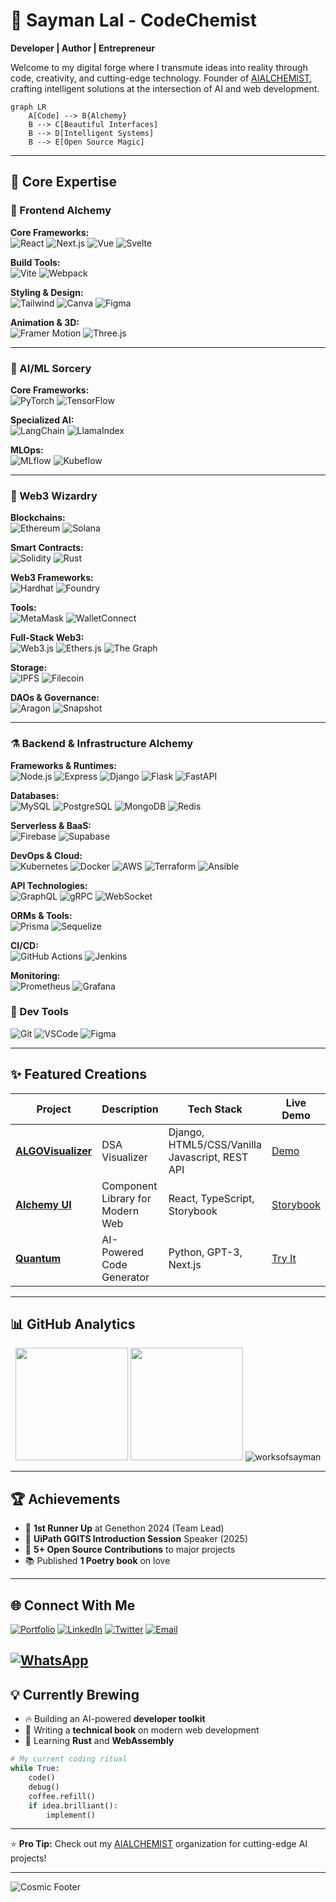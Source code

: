 # **🌟 Sayman Lal - CodeChemist**  
**Developer | Author | Entrepreneur**  

Welcome to my digital forge where I transmute ideas into reality through code, creativity, and cutting-edge technology. Founder of [AIALCHEMIST](https://github.com/aialchemist-org), crafting intelligent solutions at the intersection of AI and web development.

```mermaid
graph LR
    A[Code] --> B{Alchemy}
    B --> C[Beautiful Interfaces]
    B --> D[Intelligent Systems]
    B --> E[Open Source Magic]
```

---

## **🚀 Core Expertise**

### **🧪 Frontend Alchemy**

**Core Frameworks:**  
![React](https://img.shields.io/badge/-React-61DAFB?logo=react&logoColor=black)
![Next.js](https://img.shields.io/badge/-Next.js-000000?logo=next.js&logoColor=white)
![Vue](https://img.shields.io/badge/-Vue-4FC08D?logo=vue.js&logoColor=white)
![Svelte](https://img.shields.io/badge/-Svelte-FF3E00?logo=svelte&logoColor=white)

**Build Tools:**  
![Vite](https://img.shields.io/badge/-Vite-646CFF?logo=vite&logoColor=white)
![Webpack](https://img.shields.io/badge/-Webpack-8DD6F9?logo=webpack&logoColor=black)

**Styling & Design:**  
![Tailwind](https://img.shields.io/badge/-Tailwind-06B6D4?logo=tailwind-css&logoColor=white)
![Canva](https://img.shields.io/badge/-Canva-00C4CC?logo=canva&logoColor=white)
![Figma](https://img.shields.io/badge/-Figma-F24E1E?logo=figma&logoColor=white)

**Animation & 3D:**  
![Framer Motion](https://img.shields.io/badge/-Framer_Motion-0055FF?logo=framer&logoColor=white)
![Three.js](https://img.shields.io/badge/-Three.js-000000?logo=three.js&logoColor=white)

---

### **🔮 AI/ML Sorcery**

**Core Frameworks:**  
![PyTorch](https://img.shields.io/badge/-PyTorch-EE4C2C?logo=pytorch&logoColor=white)
![TensorFlow](https://img.shields.io/badge/-TensorFlow-FF6F00?logo=tensorflow&logoColor=white)

**Specialized AI:**  
![LangChain](https://img.shields.io/badge/-LangChain-00A67D?logo=python&logoColor=white)
![LlamaIndex](https://img.shields.io/badge/-LlamaIndex-412991?logo=python&logoColor=white)

**MLOps:**  
![MLflow](https://img.shields.io/badge/-MLflow-0194E2?logo=mlflow&logoColor=white)
![Kubeflow](https://img.shields.io/badge/-Kubeflow-326CE5?logo=kubernetes&logoColor=white)

---

### **🔗 Web3 Wizardry**

**Blockchains:**  
![Ethereum](https://img.shields.io/badge/-Ethereum-3C3C3D?logo=ethereum&logoColor=white)
![Solana](https://img.shields.io/badge/-Solana-000000?logo=solana&logoColor=white)

**Smart Contracts:**  
![Solidity](https://img.shields.io/badge/-Solidity-363636?logo=solidity&logoColor=white)
![Rust](https://img.shields.io/badge/-Rust-000000?logo=rust&logoColor=white)

**Web3 Frameworks:**  
![Hardhat](https://img.shields.io/badge/-Hardhat-FFF100?logo=ethereum&logoColor=black)
![Foundry](https://img.shields.io/badge/-Foundry-FFA500?logo=ethereum&logoColor=black)

**Tools:**  
![MetaMask](https://img.shields.io/badge/-MetaMask-FF7B00?logo=metamask&logoColor=white)
![WalletConnect](https://img.shields.io/badge/-WalletConnect-3B99FC?logo=walletconnect&logoColor=white)

**Full-Stack Web3:**  
![Web3.js](https://img.shields.io/badge/-Web3.js-F16822?logo=web3.js&logoColor=white)
![Ethers.js](https://img.shields.io/badge/-Ethers.js-3C3C3D?logo=ethereum&logoColor=white)
![The Graph](https://img.shields.io/badge/-The_Graph-171E27?logo=the-graph&logoColor=white)

**Storage:**  
![IPFS](https://img.shields.io/badge/-IPFS-65C2CB?logo=ipfs&logoColor=white)
![Filecoin](https://img.shields.io/badge/-Filecoin-0090FF?logo=filecoin&logoColor=white)

**DAOs & Governance:**  
![Aragon](https://img.shields.io/badge/-Aragon-FF646F?logo=aragon&logoColor=white)
![Snapshot](https://img.shields.io/badge/-Snapshot-000000?logo=snapshot&logoColor=white)

---

### **⚗️ Backend & Infrastructure Alchemy**

**Frameworks & Runtimes:**  
![Node.js](https://img.shields.io/badge/-Node.js-339933?logo=node.js&logoColor=white)
![Express](https://img.shields.io/badge/-Express-000000?logo=express&logoColor=white)
![Django](https://img.shields.io/badge/-Django-092E20?logo=django&logoColor=white)
![Flask](https://img.shields.io/badge/-Flask-000000?logo=flask&logoColor=white)
![FastAPI](https://img.shields.io/badge/-FastAPI-009688?logo=fastapi&logoColor=white)

**Databases:**  
![MySQL](https://img.shields.io/badge/-MySQL-4479A1?logo=mysql&logoColor=white)
![PostgreSQL](https://img.shields.io/badge/-PostgreSQL-4169E1?logo=postgresql&logoColor=white)
![MongoDB](https://img.shields.io/badge/-MongoDB-47A248?logo=mongodb&logoColor=white)
![Redis](https://img.shields.io/badge/-Redis-DC382D?logo=redis&logoColor=white)

**Serverless & BaaS:**  
![Firebase](https://img.shields.io/badge/-Firebase-FFCA28?logo=firebase&logoColor=black)
![Supabase](https://img.shields.io/badge/-Supabase-3ECF8E?logo=supabase&logoColor=white)

**DevOps & Cloud:**  
![Kubernetes](https://img.shields.io/badge/-Kubernetes-326CE5?logo=kubernetes&logoColor=white)
![Docker](https://img.shields.io/badge/-Docker-2496ED?logo=docker&logoColor=white)
![AWS](https://img.shields.io/badge/-AWS-232F3E?logo=amazon-aws&logoColor=white)
![Terraform](https://img.shields.io/badge/-Terraform-7B42BC?logo=terraform&logoColor=white)
![Ansible](https://img.shields.io/badge/-Ansible-EE0000?logo=ansible&logoColor=white)

**API Technologies:**  
![GraphQL](https://img.shields.io/badge/-GraphQL-E10098?logo=graphql&logoColor=white)
![gRPC](https://img.shields.io/badge/-gRPC-4285F4?logo=google&logoColor=white)
![WebSocket](https://img.shields.io/badge/-WebSocket-010101?logo=websocket&logoColor=white)

**ORMs & Tools:**  
![Prisma](https://img.shields.io/badge/-Prisma-2D3748?logo=prisma&logoColor=white)
![Sequelize](https://img.shields.io/badge/-Sequelize-52B0E7?logo=sequelize&logoColor=white)

**CI/CD:**  
![GitHub Actions](https://img.shields.io/badge/-GitHub%20Actions-2088FF?logo=github-actions&logoColor=white)
![Jenkins](https://img.shields.io/badge/-Jenkins-D24939?logo=jenkins&logoColor=white)

**Monitoring:**  
![Prometheus](https://img.shields.io/badge/-Prometheus-E6522C?logo=prometheus&logoColor=white)
![Grafana](https://img.shields.io/badge/-Grafana-F46800?logo=grafana&logoColor=white)

### **🧰 Dev Tools**
![Git](https://img.shields.io/badge/-Git-F05032?logo=git)
![VSCode](https://img.shields.io/badge/-VSCode-007ACC?logo=visual-studio-code)
![Figma](https://img.shields.io/badge/-Figma-F24E1E?logo=figma)

---

## **✨ Featured Creations**
| Project | Description | Tech Stack | Live Demo |
|---------|-------------|------------|----------|
| **[ALGOVisualizer](https://github.com/worksofsayman/algovisualizer)** | DSA Visualizer | Django, HTML5/CSS/Vanilla Javascript, REST API | [Demo](https://algovisualizer.pythonanywhere.com) |
| **[Alchemy UI](https://github.com/worksofsayman/alchemy-ui)** | Component Library for Modern Web | React, TypeScript, Storybook | [Storybook](https://alchemy-ui.vercel.app) |
| **[Quantum](https://github.com/worksofsayman/quantum)** | AI-Powered Code Generator | Python, GPT-3, Next.js | [Try It](https://quantum-ai.vercel.app) |

---

## **📊 GitHub Analytics**
<div align="center">
  <img height="180em" src="https://github-readme-stats.vercel.app/api?username=worksofsayman&show_icons=true&theme=radical&include_all_commits=true&count_private=true"/>
  <img height="180em" src="https://github-readme-stats.vercel.app/api/top-langs/?username=worksofsayman&layout=compact&langs_count=8&theme=nightowl"/>
  <img src="https://github-readme-streak-stats.herokuapp.com/?user=worksofsayman&theme=radical" alt="worksofsayman" />
</div>

---

## **🏆 Achievements**
- 🥈 **1st Runner Up** at Genethon 2024 (Team Lead)
- 🎤 **UiPath GGITS Introduction Session** Speaker (2025)
- 🏅 **5+ Open Source Contributions** to major projects
- 📚 Published **1 Poetry book** on love

---

## **🌐 Connect With Me**
[![Portfolio](https://img.shields.io/badge/-Portfolio-000000?style=for-the-badge&logo=react&logoColor=white)](https://worksofsayman.vercel.app)
[![LinkedIn](https://img.shields.io/badge/-LinkedIn-0A66C2?style=for-the-badge&logo=linkedin)](https://linkedin.com/in/worksofsayman)
[![Twitter](https://img.shields.io/badge/-Twitter-1DA1F2?style=for-the-badge&logo=twitter)](https://twitter.com/worksofsayman)
[![Email](https://img.shields.io/badge/-Gmail-D14836?style=for-the-badge&logo=gmail&logoColor=white)](mailto:businesssayman@gmail.com)

   [![WhatsApp](https://img.shields.io/badge/-WhatsApp%20Chat-25D366?style=for-the-badge&logo=whatsapp&logoColor=white)](https://wa.me/+919179387285?text=Hi%20Sayman!%20I%20saw%20your%20GitHub%20profile)
---

## **💡 Currently Brewing**
- 🔥 Building an AI-powered **developer toolkit**
- 📝 Writing a **technical book** on modern web development
- 🌱 Learning **Rust** and **WebAssembly**

```python
# My current coding ritual
while True:
    code()
    debug()
    coffee.refill()
    if idea.brilliant():
        implement()
```

---

⭐ **Pro Tip:** Check out my [AIALCHEMIST](https://aialchemist2025.pythonanywhere.com/) organization for cutting-edge AI projects!

---

![Cosmic Footer](https://capsule-render.vercel.app/api?type=waving&color=gradient&height=200&section=footer&text=Keep%20Coding%20Magic&fontSize=30&fontAlignY=40)
